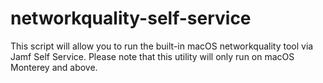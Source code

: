 # networkquality-self-service
This script will allow you to run the built-in macOS networkquality tool via Jamf Self Service.
Please note that this utility will only run on macOS Monterey and above.